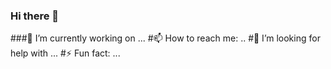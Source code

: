 ### Hi there 👋

###🔭 I’m currently working on ...
#📫 How to reach me: ..
#🤔 I’m looking for help with ...
#⚡ Fun fact: ...

<!--
**widmaer09/widmaer09** is a ✨ _special_ ✨ repository because its `README.md` (this file) appears on your GitHub profile.

Here are some ideas to get you started:

 🔭 I’m currently working on ...
 🌱 I’m currently learning ...
- 👯 I’m looking to collaborate on ...
- 🤔 I’m looking for help with ...
- 💬 Ask me about ...
- 📫 How to reach me: ...
- 😄 Pronouns: ...
- ⚡ Fun fact: ...
-->
